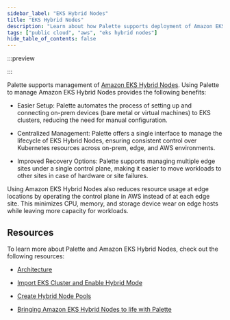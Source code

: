 ```yaml
---
sidebar_label: "EKS Hybrid Nodes"
title: "EKS Hybrid Nodes"
description: "Learn about how Palette supports deployment of Amazon EKS Hybrid Nodes."
tags: ["public cloud", "aws", "eks hybrid nodes"]
hide_table_of_contents: false
---
```


:::preview

:::

Palette supports management of
[Amazon EKS Hybrid Nodes](https://docs.aws.amazon.com/eks/latest/userguide/hybrid-nodes-overview.html). Using Palette to
manage Amazon EKS Hybrid Nodes provides the following benefits:

- Easier Setup: Palette automates the process of setting up and connecting on-prem devices (bare metal or virtual
  machines) to EKS clusters, reducing the need for manual configuration.

- Centralized Management: Palette offers a single interface to manage the lifecycle of EKS Hybrid Nodes, ensuring
  consistent control over Kubernetes resources across on-prem, edge, and AWS environments.

- Improved Recovery Options: Palette supports managing multiple edge sites under a single control plane, making it
  easier to move workloads to other sites in case of hardware or site failures.

Using Amazon EKS Hybrid Nodes also reduces resource usage at edge locations by operating the control plane in AWS
instead of at each edge site. This minimizes CPU, memory, and storage device wear on edge hosts while leaving more
capacity for workloads.

## Resources

To learn more about Palette and Amazon EKS Hybrid Nodes, check out the following resources:

- [Architecture](./architecture.md)

- [Import EKS Cluster and Enable Hybrid Mode](./import-eks-cluster-enable-hybrid-mode.md)

- [Create Hybrid Node Pools](./create-hybrid-node-pools.md)

- [Bringing Amazon EKS Hybrid Nodes to life with Palette](https://www.spectrocloud.com/blog/eks-hybrid-nodes)
